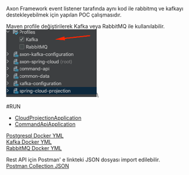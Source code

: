 Axon Framework event listener tarafında aynı kod ile rabbitmq ve kafkayı destekleyebilmek için yapılan POC çalışmasıdır.

Maven profile değiştirilerek Kafka veya RabbitMQ ile kullanılabilir.\
![img.png](img.png)\

#RUN
- [CloudProjectionApplication](spring-cloud-projection/src/main/java/com/example/demo/CloudProjectionApplication.java)
- [CommandApiApplication](command-api/src/main/java/com/example/demo/CommandApiApplication.java)

[Postgresql Docker YML](docker-yml/postgres/docker-compose.yml)\
[Kafka Docker YML](docker-yml/kafka/docker-compose.yml)\
[RabbitMQ Docker YML](docker-yml/rabbitmq/docker-compose.yml)


Rest API için Postman' e linkteki JSON dosyası import edilebilir.\
[Postman Collection JSON](Axon%20Spring%20Cloud%20Collection.postman_collection.json)